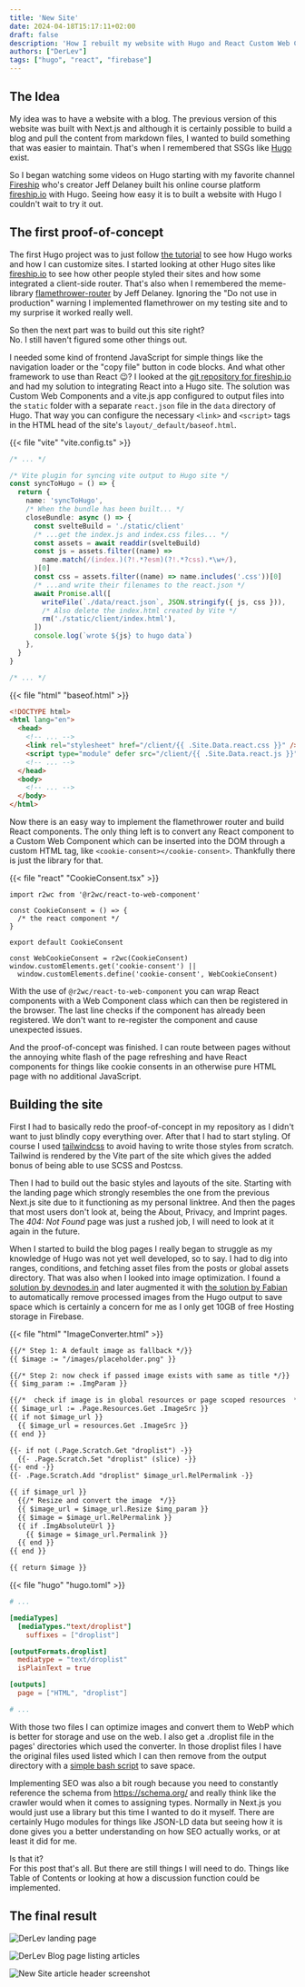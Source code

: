 ```yaml
---
title: 'New Site'
date: 2024-04-18T15:17:11+02:00
draft: false
description: 'How I rebuilt my website with Hugo and React Custom Web Components'
authors: ["DerLev"]
tags: ["hugo", "react", "firebase"]
---
```


## The Idea

My idea was to have a website with a blog. The previous version of this website was built with Next.js and although it is certainly possible to build a blog and pull the content from markdown files, I wanted to build something that was easier to maintain. That's when I remembered that SSGs like [Hugo](https://gohugo.io) exist.

So I began watching some videos on Hugo starting with my favorite channel [Fireship](https://www.youtube.com/@Fireship) who's creator Jeff Delaney built his online course platform [fireship.io](https://fireship.io/) with Hugo. Seeing how easy it is to built a website with Hugo I couldn't wait to try it out.

## The first proof-of-concept

The first Hugo project was to just follow [the tutorial](https://gohugo.io/getting-started/quick-start/) to see how Hugo works and how I can customize sites. I started looking at other Hugo sites like [fireship.io](https://fireship.io) to see how other people styled their sites and how some integrated a client-side router. That's also when I remembered the meme-library [flamethrower-router](https://www.npmjs.com/package/flamethrower-router) by Jeff Delaney. Ignoring the "Do not use in production" warning I implemented flamethrower on my testing site and to my surprise it worked really well.

So then the next part was to build out this site right?  
No. I still haven't figured some other things out.

I needed some kind of frontend JavaScript for simple things like the navigation loader or the "copy file" button in code blocks. And what other framework to use than React :wink:? I looked at the [git repository for fireship.io](https://github.com/fireship-io/fireship.io/) and had my solution to integrating React into a Hugo site. The solution was Custom Web Components and a vite.js app configured to output files into the `static` folder with a separate `react.json` file in the `data` directory of Hugo. That way you can configure the necessary `<link>` and `<script>` tags in the HTML head of the site's `layout/_default/baseof.html`.

{{< file "vite" "vite.config.ts" >}}

```ts
/* ... */

/* Vite plugin for syncing vite output to Hugo site */
const syncToHugo = () => {
  return {
    name: 'syncToHugo',
    /* When the bundle has been built... */
    closeBundle: async () => {
      const svelteBuild = './static/client'
      /* ...get the index.js and index.css files... */
      const assets = await readdir(svelteBuild)
      const js = assets.filter((name) =>
        name.match(/(index.)(?!.*?esm)(?!.*?css).*\w+/),
      )[0]
      const css = assets.filter((name) => name.includes('.css'))[0]
      /* ...and write their filenames to the react.json */
      await Promise.all([
        writeFile(`./data/react.json`, JSON.stringify({ js, css })),
        /* Also delete the index.html created by Vite */
        rm('./static/client/index.html'),
      ])
      console.log(`wrote ${js} to hugo data`)
    },
  }
}

/* ... */
```

{{< file "html" "baseof.html" >}}

```html
<!DOCTYPE html>
<html lang="en">
  <head>
    <!-- ... -->
    <link rel="stylesheet" href="/client/{{ .Site.Data.react.css }}" />
    <script type="module" defer src="/client/{{ .Site.Data.react.js }}"></script>
    <!-- ... -->
  </head>
  <body>
    <!-- ... -->
  </body>
</html>

```

Now there is an easy way to implement the flamethrower router and build React components. The only thing left is to convert any React component to a Custom Web Component which can be inserted into the DOM through a custom HTML tag, like `<cookie-consent></cookie-consent>`. Thankfully there is just the library for that.

{{< file "react" "CookieConsent.tsx" >}}

```tsx
import r2wc from '@r2wc/react-to-web-component'

const CookieConsent = () => {
  /* the react component */
}

export default CookieConsent

const WebCookieConsent = r2wc(CookieConsent)
window.customElements.get('cookie-consent') ||
  window.customElements.define('cookie-consent', WebCookieConsent)
```

With the use of `@r2wc/react-to-web-component` you can wrap React components with a Web Component class which can then be registered in the browser. The last line checks if the component has already been registered. We don't want to re-register the component and cause unexpected issues.

And the proof-of-concept was finished. I can route between pages without the annoying white flash of the page refreshing and have React components for things like cookie consents in an otherwise pure HTML page with no additional JavaScript.

## Building the site

First I had to basically redo the proof-of-concept in my repository as I didn't want to just blindly copy everything over. After that I had to start styling. Of course I used [tailwindcss](https://tailwindcss.com/) to avoid having to write those styles from scratch. Tailwind is rendered by the Vite part of the site which gives the added bonus of being able to use SCSS and Postcss.

Then I had to build out the basic styles and layouts of the site. Starting with the landing page which strongly resembles the one from the previous Next.js site due to it functioning as my personal linktree. And then the pages that most users don't look at, being the About, Privacy, and Imprint pages. The *404: Not Found* page was just a rushed job, I will need to look at it again in the future.

When I started to build the blog pages I really began to struggle as my knowledge of Hugo was not yet well developed, so to say. I had to dig into ranges, conditions, and fetching asset files from the posts or global assets directory. That was also when I looked into image optimization. I found a [solution by devnodes.in](https://devnodes.in/blog/hugo/image-convert-to-webp/) and later augmented it with [the solution by Fabian](https://capnfabs.net/posts/hugo-theme-exclude-processed-images/) to automatically remove processed images from the Hugo output to save space which is certainly a concern for me as I only get 10GB of free Hosting storage in Firebase.

{{< file "html" "ImageConverter.html" >}}

```html
{{/* Step 1: A default image as fallback */}}
{{ $image := "/images/placeholder.png" }}

{{/* Step 2: now check if passed image exists with same as title */}}
{{ $img_param := .ImgParam }}

{{/*  check if image is in global resources or page scoped resources  */}}
{{ $image_url := .Page.Resources.Get .ImageSrc }}
{{ if not $image_url }}
  {{ $image_url = resources.Get .ImageSrc }}
{{ end }}

{{- if not (.Page.Scratch.Get "droplist") -}}
  {{- .Page.Scratch.Set "droplist" (slice) -}}
{{- end -}}
{{- .Page.Scratch.Add "droplist" $image_url.RelPermalink -}}

{{ if $image_url }} 
  {{/* Resize and convert the image  */}}
  {{ $image_url = $image_url.Resize $img_param }}
  {{ $image = $image_url.RelPermalink }}
  {{ if .ImgAbsoluteUrl }}
    {{ $image = $image_url.Permalink }}
  {{ end }}
{{ end }}

{{ return $image }}
```

{{< file "hugo" "hugo.toml" >}}

```toml
# ...

[mediaTypes]
  [mediaTypes."text/droplist"]
    suffixes = ["droplist"]

[outputFormats.droplist]
  mediatype = "text/droplist"
  isPlainText = true

[outputs]
  page = ["HTML", "droplist"]

# ...
```

With those two files I can optimize images and convert them to WebP which is better for storage and use on the web. I also get a .droplist file in the pages' directories which used the converter. In those droplist files I have the original files used listed which I can then remove from the output directory with a [simple bash script](https://github.com/DerLev/derlev-xyz/blob/b0e11546909440940d58f4aeb8596af6f0e222ed/homepage/delete-droplist-content.sh) to save space.

Implementing SEO was also a bit rough because you need to constantly reference the schema from https://schema.org/ and really think like the crawler would when it comes to assigning types. Normally in Next.js you would just use a library but this time I wanted to do it myself. There are certainly Hugo modules for things like JSON-LD data but seeing how it is done gives you a better understanding on how SEO actually works, or at least it did for me.

Is that it?  
For this post that's all. But there are still things I will need to do. Things like Table of Contents or looking at how a discussion function could be implemented.

## The final result

![DerLev landing page](img/Screenshot%202024-04-18%20at%2017-36-06%20DerLev.png "The new landing page")

![DerLev Blog page listing articles](img/Screenshot%202024-04-18%20at%2017-36-25%20Blog.png "A simple main page listing articles")

![New Site article header screenshot](img/Screenshot%202024-04-18%20at%2017-36-40%20New%20Site.png "This page looks familiar...")

